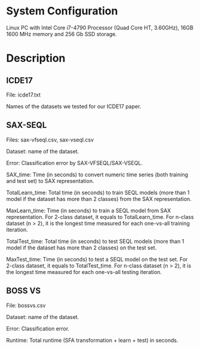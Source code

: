 # System Configuration

Linux PC with Intel Core i7-4790 Processor (Quad Core HT, 3.60GHz), 16GB 1600 MHz memory and 256 Gb SSD storage.

# Description 

## ICDE17
File: icde17.txt

Names of the datasets we tested for our ICDE17 paper. 

## SAX-SEQL

Files: sax-vfseql.csv, sax-vseql.csv

Dataset: name of the dataset.

Error: Classification error by SAX-VFSEQL/SAX-VSEQL.

SAX_time: Time (in seconds) to convert numeric time series (both training and test set) to SAX representation.

TotalLearn_time: Total time (in seconds) to train SEQL models (more than 1 model if the dataset has more than 2 classes) from the SAX representation. 

MaxLearn_time: Time (in seconds) to train a SEQL model from SAX representation. For 2-class dataset, it equals to TotalLearn_time. For n-class dataset (n > 2), it is the longest time measured for each one-vs-all training iteration.

TotalTest_time: Total time (in seconds) to test SEQL models (more than 1 model if the dataset has more than 2 classes) on the test set.

MaxTest_time: Time (in seconds) to test a SEQL model on the test set. For 2-class dataset, it equals to TotalTest_time. For n-class dataset (n > 2), it is the longest time measured for each one-vs-all testing iteration.

## BOSS VS

File: bossvs.csv

Dataset: name of the dataset.

Error: Classification error.

Runtime: Total runtime (SFA transformation + learn + test) in seconds.